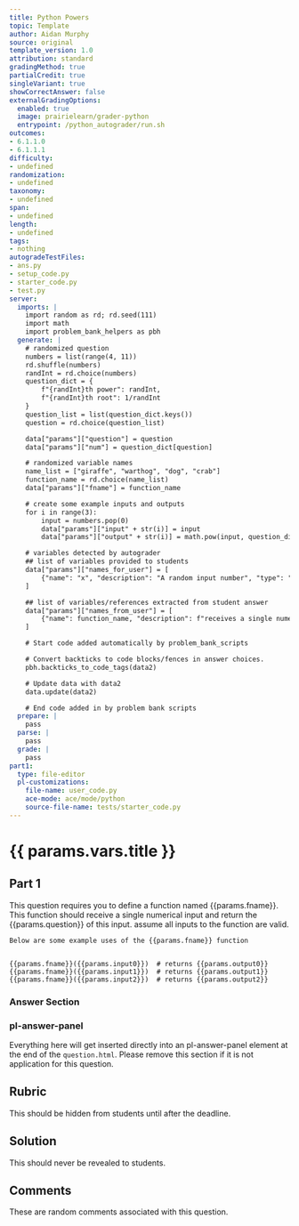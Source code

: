 ```yaml
---
title: Python Powers
topic: Template
author: Aidan Murphy
source: original
template_version: 1.0
attribution: standard
gradingMethod: true
partialCredit: true
singleVariant: true
showCorrectAnswer: false
externalGradingOptions:
  enabled: true
  image: prairielearn/grader-python
  entrypoint: /python_autograder/run.sh
outcomes:
- 6.1.1.0
- 6.1.1.1
difficulty:
- undefined
randomization:
- undefined
taxonomy:
- undefined
span:
- undefined
length:
- undefined
tags:
- nothing
autogradeTestFiles:
- ans.py
- setup_code.py
- starter_code.py
- test.py
server:
  imports: |
    import random as rd; rd.seed(111)
    import math
    import problem_bank_helpers as pbh
  generate: |
    # randomized question
    numbers = list(range(4, 11))
    rd.shuffle(numbers)
    randInt = rd.choice(numbers)
    question_dict = {
        f"{randInt}th power": randInt,
        f"{randInt}th root": 1/randInt
    }
    question_list = list(question_dict.keys())
    question = rd.choice(question_list)

    data["params"]["question"] = question
    data["params"]["num"] = question_dict[question]

    # randomized variable names
    name_list = ["giraffe", "warthog", "dog", "crab"]
    function_name = rd.choice(name_list)
    data["params"]["fname"] = function_name

    # create some example inputs and outputs
    for i in range(3):
        input = numbers.pop(0)
        data["params"]["input" + str(i)] = input
        data["params"]["output" + str(i)] = math.pow(input, question_dict[question])

    # variables detected by autograder
    ## list of variables provided to students
    data["params"]["names_for_user"] = [
        {"name": "x", "description": "A random input number", "type": "int"}
    ]

    ## list of variables/references extracted from student answer
    data["params"]["names_from_user"] = [
        {"name": function_name, "description": f"receives a single numerical input, returns its {question}", "type": "function"}
    ]

    # Start code added automatically by problem_bank_scripts

    # Convert backticks to code blocks/fences in answer choices.
    pbh.backticks_to_code_tags(data2)

    # Update data with data2
    data.update(data2)

    # End code added in by problem bank scripts
  prepare: |
    pass
  parse: |
    pass
  grade: |
    pass
part1:
  type: file-editor
  pl-customizations:
    file-name: user_code.py
    ace-mode: ace/mode/python
    source-file-name: tests/starter_code.py
---
```

# {{ params.vars.title }}

## Part 1

This question requires you to define a function named {{params.fname}}.
    This function should receive a single numerical input and return the {{params.question}} of this input.
    assume all inputs to the function are valid.


    Below are some example uses of the {{params.fname}} function


    {{params.fname}}({{params.input0}})  # returns {{params.output0}}
    {{params.fname}}({{params.input1}})  # returns {{params.output1}}
    {{params.fname}}({{params.input2}})  # returns {{params.output2}}

### Answer Section 

### pl-answer-panel

Everything here will get inserted directly into an pl-answer-panel element at the end of the `question.html`.
Please remove this section if it is not application for this question.

## Rubric

This should be hidden from students until after the deadline.

## Solution

This should never be revealed to students.

## Comments

These are random comments associated with this question.

